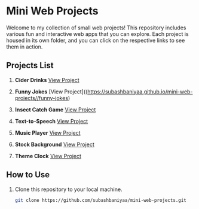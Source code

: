 # Mini Web Projects

Welcome to my collection of small web projects! This repository includes various fun and interactive web apps that you can explore. Each project is housed in its own folder, and you can click on the respective links to see them in action.

## Projects List

1. **Cider Drinks** [View Project](https://subashbaniyaa.github.io/mini-web-projects/cider-drinks/index.html)

2. **Funny Jokes**
   [View Project]((https://subashbaniyaa.github.io/mini-web-projects//funny-jokes)

4. **Insect Catch Game**
   [View Project](https://subashbaniyaa.github.io/mini-web-projects/insect-catch-game/index.html)

5. **Text-to-Speech**
   [View Project](https://subashbaniyaa.github.io/mini-web-projects/text-to-speech/index.html)

6. **Music Player**
   [View Project](https://subashbaniyaa.github.io/mini-web-projects/music-player/index.html)

7. **Stock Background**
   [View Project](https://subashbaniyaa.github.io/mini-web-projects/stock-bg/index.html)

8. **Theme Clock**
   [View Project](https://subashbaniyaa.github.io/mini-web-projects/theme-clock/index.html)

## How to Use

1. Clone this repository to your local machine.
   ```bash
   git clone https://github.com/subashbaniyaa/mini-web-projects.git
